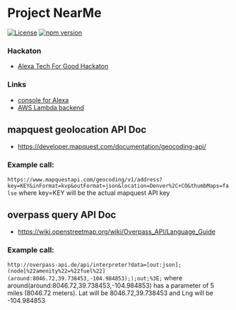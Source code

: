 # Project NearMe
[![License](https://img.shields.io/badge/License-Apache%202.0-blue.svg)](https://opensource.org/licenses/Apache-2.0)
[![npm version](https://badge.fury.io/js/npm.svg)](https://badge.fury.io/js/npm)

### Hackaton 
* [Alexa Tech For Good Hackaton](https://alexatechforgood.devpost.com/)

### Links 
* [console for Alexa](https://developer.amazon.com/alexa/console/ask_)
* [AWS Lambda backend](https://console.aws.amazon.com/lambda/home?region=us-east-1#/functions)


## mapquest geolocation API Doc
* https://developer.mapquest.com/documentation/geocoding-api/

### Example call:
``` https://www.mapquestapi.com/geocoding/v1/address?key=KEY&inFormat=kvp&outFormat=json&location=Denver%2C+CO&thumbMaps=false ``` 
where key=KEY will be the actual mapquest API key


## overpass query API Doc
* https://wiki.openstreetmap.org/wiki/Overpass_API/Language_Guide

### Example call:
``` http://overpass-api.de/api/interpreter?data=[out:json];(node[%22amenity%22=%22fuel%22](around:8046.72,39.738453,-104.984853););out;%3E; ``` 
where around(around:8046.72,39.738453,-104.984853) has a parameter of 5 miles (8046.72 meters). 
 Lat will be 8046.72,39.738453 and Lng will be -104.984853

